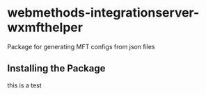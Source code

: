 # webmethods-integrationserver-wxmfthelper
Package for generating MFT configs from json files
## Installing the Package
this is a test

